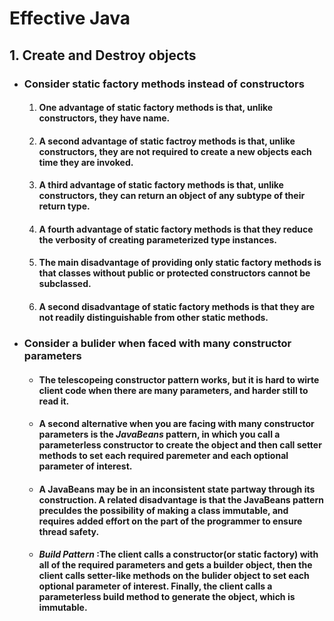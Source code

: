 # Effective Java

## 1. Create and Destroy objects
* ### Consider static factory methods instead of constructors
  1. #### One advantage of static factory methods is that, unlike constructors, they have name.
  2. #### A second advantage of static factroy methods is that, unlike constructors, they are not required to create a new objects each time they are invoked.
  3. #### A third advantage of static factory methods is that, unlike constructors, they can return an object of any subtype of their return type.
  4. #### A fourth advantage of static factory methods is that they reduce the verbosity of creating parameterized type instances.
  5. #### The main disadvantage of providing only static factory methods is that classes without public or protected constructors cannot be subclassed.
  6. #### A second disadvantage of static factory methods is that they are not readily distinguishable from other static methods.
  
* ### Consider a bulider when faced with many constructor parameters
  * #### The telescopeing constructor pattern works, but it is hard to wirte client code when there are many parameters, and harder still to read it.
  * #### A second alternative when you are facing with many constructor parameters is the *JavaBeans* pattern, in which you call a parameterless constructor to create the object and then call setter methods to set each required paremeter and each optional parameter of interest.
  * #### A JavaBeans may be in an inconsistent state partway through its construction. A related disadvantage is that the JavaBeans pattern preculdes the possibility of making a class immutable, and requires added effort on the part of the programmer to ensure thread safety.
  * #### *Build Pattern* :The client calls a constructor(or static factory) with all of the required parameters and gets a builder object, then the client calls setter-like methods on the bulider object to set each optional parameter of interest. Finally, the client calls a parameterless build method to generate the object, which is immutable.  
